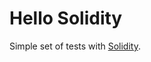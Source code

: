 # Hello Solidity

Simple set of tests with [Solidity](https://solidity.readthedocs.io/en/develop/).
